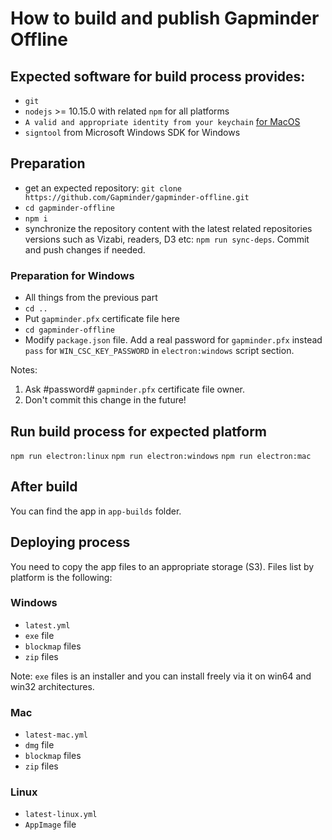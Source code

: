 # How to build and publish Gapminder Offline

## Expected software for build process provides:

* `git`
* `nodejs` >= 10.15.0 with related `npm` for all platforms
* `A valid and appropriate identity from your keychain` [for MacOS](https://github.com/electron-userland/electron-builder/issues/1046)
* `signtool` from Microsoft Windows SDK for Windows

## Preparation

* get an expected repository: `git clone https://github.com/Gapminder/gapminder-offline.git`
* `cd gapminder-offline`
* `npm i`
* synchronize the repository content with the latest related repositories versions such as Vizabi, readers, D3 etc: `npm run sync-deps`. Commit and push changes if needed.

### Preparation for Windows

* All things from the previous part
* `cd ..`
* Put `gapminder.pfx` certificate file here
* `cd gapminder-offline`
* Modify `package.json` file. Add a real password for `gapminder.pfx` instead `pass` for `WIN_CSC_KEY_PASSWORD` in `electron:windows` script section.

Notes: 
1. Ask #password# `gapminder.pfx` certificate file owner.
2. Don't commit this change in the future!

## Run build process for expected platform

`npm run electron:linux`
`npm run electron:windows`
`npm run electron:mac`

## After build

You can find the app in `app-builds` folder.

## Deploying process

You need to copy the app files to an appropriate storage (S3). Files list by platform is the following:

### Windows

* `latest.yml`
* `exe` file
* `blockmap` files
*  `zip` files

Note: `exe` files is an installer and you can install freely via it on win64 and win32 architectures.


### Mac

* `latest-mac.yml`
* `dmg` file
* `blockmap` files
*  `zip` files


### Linux

* `latest-linux.yml`
* `AppImage` file

